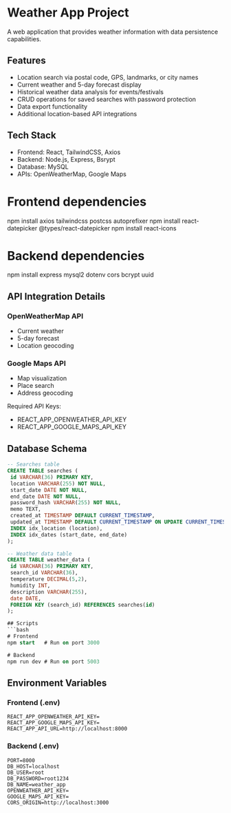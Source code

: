 # Weather App Project

A web application that provides weather information with data persistence capabilities.

## Features

- Location search via postal code, GPS, landmarks, or city names
- Current weather and 5-day forecast display
- Historical weather data analysis for events/festivals
- CRUD operations for saved searches with password protection
- Data export functionality
- Additional location-based API integrations

## Tech Stack

- Frontend: React, TailwindCSS, Axios
- Backend: Node.js, Express, Bsrypt
- Database: MySQL
- APIs: OpenWeatherMap, Google Maps

# Frontend dependencies

npm install axios tailwindcss postcss autoprefixer
npm install react-datepicker @types/react-datepicker
npm install react-icons

# Backend dependencies

npm install express mysql2 dotenv cors bcrypt uuid

## API Integration Details

### OpenWeatherMap API

- Current weather
- 5-day forecast
- Location geocoding

### Google Maps API

- Map visualization
- Place search
- Address geocoding

Required API Keys:

- REACT_APP_OPENWEATHER_API_KEY
- REACT_APP_GOOGLE_MAPS_API_KEY

## Database Schema

````sql
-- Searches table
CREATE TABLE searches (
 id VARCHAR(36) PRIMARY KEY,
 location VARCHAR(255) NOT NULL,
 start_date DATE NOT NULL,
 end_date DATE NOT NULL,
 password_hash VARCHAR(255) NOT NULL,
 memo TEXT,
 created_at TIMESTAMP DEFAULT CURRENT_TIMESTAMP,
 updated_at TIMESTAMP DEFAULT CURRENT_TIMESTAMP ON UPDATE CURRENT_TIMESTAMP,
 INDEX idx_location (location),
 INDEX idx_dates (start_date, end_date)
);

-- Weather data table
CREATE TABLE weather_data (
 id VARCHAR(36) PRIMARY KEY,
 search_id VARCHAR(36),
 temperature DECIMAL(5,2),
 humidity INT,
 description VARCHAR(255),
 date DATE,
 FOREIGN KEY (search_id) REFERENCES searches(id)
);

## Scripts
```bash
# Frontend
npm start   # Run on port 3000

# Backend
npm run dev # Run on port 5003
````

## Environment Variables

### Frontend (.env)

```env
REACT_APP_OPENWEATHER_API_KEY=
REACT_APP_GOOGLE_MAPS_API_KEY=
REACT_APP_API_URL=http://localhost:8000
```

### Backend (.env)

```env
PORT=8000
DB_HOST=localhost
DB_USER=root
DB_PASSWORD=root1234
DB_NAME=weather_app
OPENWEATHER_API_KEY=
GOOGLE_MAPS_API_KEY=
CORS_ORIGIN=http://localhost:3000
```

